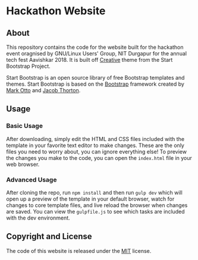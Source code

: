 # Hackathon Website

## About

This repository contains the code for the website built for the hackathon event oragnised by GNU/Linux Users' Group, NIT Durgapur for the annual tech fest Aavishkar 2018. It is built off [Creative](https://github.com/BlackrockDigital/startbootstrap-creative) theme from the Start Bootstrap Project.

Start Bootstrap is an open source library of free Bootstrap templates and themes. Start Bootstrap is based on the [Bootstrap](http://getbootstrap.com/) framework created by [Mark Otto](https://twitter.com/mdo) and [Jacob Thorton](https://twitter.com/fat).

## Usage

### Basic Usage

After downloading, simply edit the HTML and CSS files included with the template in your favorite text editor to make changes. These are the only files you need to worry about, you can ignore everything else! To preview the changes you make to the code, you can open the `index.html` file in your web browser.

### Advanced Usage

After cloning the repo, run `npm install` and then run `gulp dev` which will open up a preview of the template in your default browser, watch for changes to core template files, and live reload the browser when changes are saved. You can view the `gulpfile.js` to see which tasks are included with the dev environment.

## Copyright and License

The code of this website is released under the [MIT](https://github.com/lugnitdgp/hackathon-website/blob/master/LICENSE) license.
